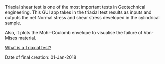 Triaxial shear test is one of the most important tests in Geotechnical engineering. This GUI app takes in the triaxial test results as inputs and outputs the net Normal stress and shear stress developed in the cylindrical sample.

Also, it plots the Mohr-Coulomb envelope to visualise the failure of Von-Mises material.

[What is a Triaxial test?]( https://en.wikipedia.org/wiki/Triaxial_shear_test)

Date of final creation: 01-Jan-2018


